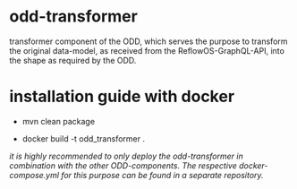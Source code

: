 # odd-transformer
transformer component of the ODD, which serves the purpose to transform the original data-model, as received from the ReflowOS-GraphQL-API, into the shape as required by the ODD.

# installation guide with docker

- mvn clean package

- docker build -t odd_transformer .


_it is highly recommended to only deploy the odd-transformer in combination with the other ODD-components. The respective docker-compose.yml for this purpose can be found in a separate repository._